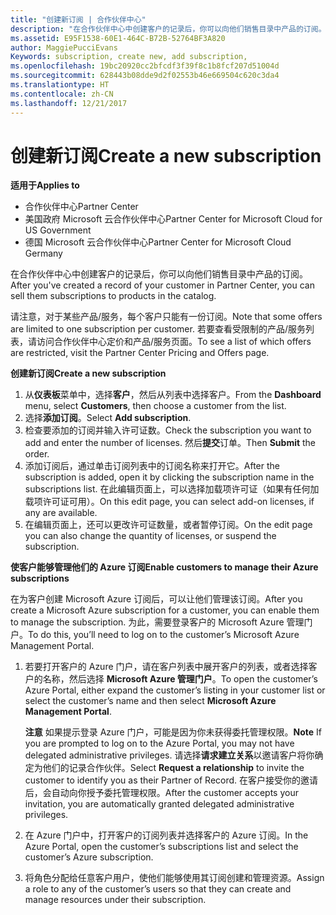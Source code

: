 ```yaml
---
title: "创建新订阅 | 合作伙伴中心"
description: "在合作伙伴中心中创建客户的记录后，你可以向他们销售目录中产品的订阅。"
ms.assetid: E95F1538-60E1-464C-B72B-52764BF3A820
author: MaggiePucciEvans
Keywords: subscription, create new, add subscription,
ms.openlocfilehash: 19bc20920cc2bfcdf3f39f8c1b8fcf207d51004d
ms.sourcegitcommit: 628443b08dde9d2f02553b46e669504c620c3da4
ms.translationtype: HT
ms.contentlocale: zh-CN
ms.lasthandoff: 12/21/2017
---
```

# <a name="create-a-new-subscription"></a><span data-ttu-id="b0e0d-103">创建新订阅</span><span class="sxs-lookup"><span data-stu-id="b0e0d-103">Create a new subscription</span></span>

**<span data-ttu-id="b0e0d-104">适用于</span><span class="sxs-lookup"><span data-stu-id="b0e0d-104">Applies to</span></span>**

-  <span data-ttu-id="b0e0d-105">合作伙伴中心</span><span class="sxs-lookup"><span data-stu-id="b0e0d-105">Partner Center</span></span>
-  <span data-ttu-id="b0e0d-106">美国政府 Microsoft 云合作伙伴中心</span><span class="sxs-lookup"><span data-stu-id="b0e0d-106">Partner Center for Microsoft Cloud for US Government</span></span>
-  <span data-ttu-id="b0e0d-107">德国 Microsoft 云合作伙伴中心</span><span class="sxs-lookup"><span data-stu-id="b0e0d-107">Partner Center for Microsoft Cloud Germany</span></span>

<span data-ttu-id="b0e0d-108">在合作伙伴中心中创建客户的记录后，你可以向他们销售目录中产品的订阅。</span><span class="sxs-lookup"><span data-stu-id="b0e0d-108">After you've created a record of your customer in Partner Center, you can sell them subscriptions to products in the catalog.</span></span>

<span data-ttu-id="b0e0d-109">请注意，对于某些产品/服务，每个客户只能有一份订阅。</span><span class="sxs-lookup"><span data-stu-id="b0e0d-109">Note that some offers are limited to one subscription per customer.</span></span> <span data-ttu-id="b0e0d-110">若要查看受限制的产品/服务列表，请访问合作伙伴中心定价和产品/服务页面。</span><span class="sxs-lookup"><span data-stu-id="b0e0d-110">To see a list of which offers are restricted, visit the Partner Center Pricing and Offers page.</span></span> 


**<span data-ttu-id="b0e0d-111">创建新订阅</span><span class="sxs-lookup"><span data-stu-id="b0e0d-111">Create a new subscription</span></span>**

1.  <span data-ttu-id="b0e0d-112">从**仪表板**菜单中，选择**客户**，然后从列表中选择客户。</span><span class="sxs-lookup"><span data-stu-id="b0e0d-112">From the **Dashboard** menu, select **Customers**, then choose a customer from the list.</span></span>
2.  <span data-ttu-id="b0e0d-113">选择**添加订阅**。</span><span class="sxs-lookup"><span data-stu-id="b0e0d-113">Select **Add subscription**.</span></span>
3.  <span data-ttu-id="b0e0d-114">检查要添加的订阅并输入许可证数。</span><span class="sxs-lookup"><span data-stu-id="b0e0d-114">Check the subscription you want to add and enter the number of licenses.</span></span> <span data-ttu-id="b0e0d-115">然后**提交**订单。</span><span class="sxs-lookup"><span data-stu-id="b0e0d-115">Then **Submit** the order.</span></span>
4.  <span data-ttu-id="b0e0d-116">添加订阅后，通过单击订阅列表中的订阅名称来打开它。</span><span class="sxs-lookup"><span data-stu-id="b0e0d-116">After the subscription is added, open it by clicking the subscription name in the subscriptions list.</span></span> <span data-ttu-id="b0e0d-117">在此编辑页面上，可以选择加载项许可证（如果有任何加载项许可证可用）。</span><span class="sxs-lookup"><span data-stu-id="b0e0d-117">On this edit page, you can select add-on licenses, if any are available.</span></span>
5.  <span data-ttu-id="b0e0d-118">在编辑页面上，还可以更改许可证数量，或者暂停订阅。</span><span class="sxs-lookup"><span data-stu-id="b0e0d-118">On the edit page you can also change the quantity of licenses, or suspend the subscription.</span></span>

**<span data-ttu-id="b0e0d-119">使客户能够管理他们的 Azure 订阅</span><span class="sxs-lookup"><span data-stu-id="b0e0d-119">Enable customers to manage their Azure subscriptions</span></span>**

<span data-ttu-id="b0e0d-120">在为客户创建 Microsoft Azure 订阅后，可以让他们管理该订阅。</span><span class="sxs-lookup"><span data-stu-id="b0e0d-120">After you create a Microsoft Azure subscription for a customer, you can enable them to manage the subscription.</span></span> <span data-ttu-id="b0e0d-121">为此，需要登录客户的 Microsoft Azure 管理门户。</span><span class="sxs-lookup"><span data-stu-id="b0e0d-121">To do this, you’ll need to log on to the customer’s Microsoft Azure Management Portal.</span></span> 

1.  <span data-ttu-id="b0e0d-122">若要打开客户的 Azure 门户，请在客户列表中展开客户的列表，或者选择客户的名称，然后选择 **Microsoft Azure 管理门户**。</span><span class="sxs-lookup"><span data-stu-id="b0e0d-122">To open the customer’s Azure Portal, either expand the customer’s listing in your customer list or select the customer’s name and then select **Microsoft Azure Management Portal**.</span></span>
    
    <span data-ttu-id="b0e0d-123">**注意** 如果提示登录 Azure 门户，可能是因为你未获得委托管理权限。</span><span class="sxs-lookup"><span data-stu-id="b0e0d-123">**Note**  If you are prompted to log on to the Azure Portal, you may not have delegated administrative privileges.</span></span> <span data-ttu-id="b0e0d-124">请选择**请求建立关系**以邀请客户将你确定为他们的记录合作伙伴。</span><span class="sxs-lookup"><span data-stu-id="b0e0d-124">Select **Request a relationship** to invite the customer to identify you as their Partner of Record.</span></span> <span data-ttu-id="b0e0d-125">在客户接受你的邀请后，会自动向你授予委托管理权限。</span><span class="sxs-lookup"><span data-stu-id="b0e0d-125">After the customer accepts your invitation, you are automatically granted delegated administrative privileges.</span></span> 
2.  <span data-ttu-id="b0e0d-126">在 Azure 门户中，打开客户的订阅列表并选择客户的 Azure 订阅。</span><span class="sxs-lookup"><span data-stu-id="b0e0d-126">In the Azure Portal, open the customer’s subscriptions list and select the customer’s Azure subscription.</span></span>
3.  <span data-ttu-id="b0e0d-127">将角色分配给任意客户用户，使他们能够使用其订阅创建和管理资源。</span><span class="sxs-lookup"><span data-stu-id="b0e0d-127">Assign a role to any of the customer’s users so that they can create and manage resources under their subscription.</span></span>

 



